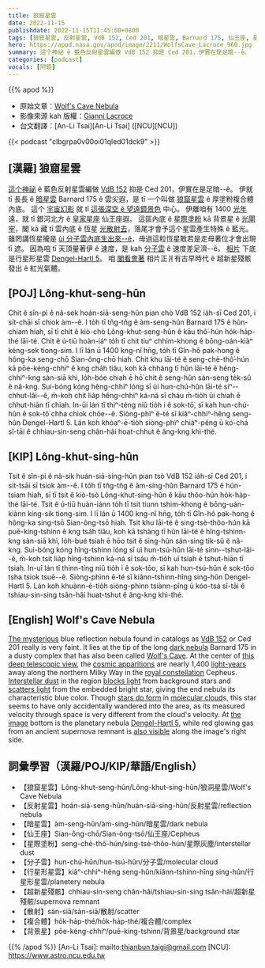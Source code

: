 ```yaml
---
title: 狼窟星雲
date: 2022-11-15
publishdate: 2022-11-15T11:45:00+0800
tags: [狼窟星雲, 反射星雲, VdB 152, Ced 201, 暗星雲, Barnard 175, 仙王座, 星際塗粉, 分子雲, 行星形星雲, Dengel-Hartl 5, 超新星殘骸, 散射, 複合體, 背景星]
hero: https://apod.nasa.gov/apod/image/2211/WolfsCave_Lacroce_960.jpg
summary: 這个神祕 ê 藍色反射星雲編做 VdB 152 抑是 Ced 201，伊實在是足暗--ê。
categories: [podcast]
vocals: [阿錕]
---
```


{{% apod %}}

- 原始文章：[Wolf's Cave Nebula](https://apod.nasa.gov/apod/)
- 影像來源 kah 版權：[Gianni Lacroce](https://www.flickr.com/photos/194921065@N03/)
- 台文翻譯：[An-Li Tsai][An-Li Tsai] ([NCU][NCU])

{{< podcast "clbgrpa0v00oi01qled01dck9" >}}

## [漢羅] 狼窟星雲
[這个神祕][The mysterious] ê 藍色反射星雲編做 [VdB 152][VdB 152] 抑是 Ced 201，伊實在是足暗--ê。
伊就 tī 長長 ê [暗星雲][dark nebula] Barnard 175 ê 雲尖遐，是 tī 一个叫做 [狼窟星雲][Wolf's Cave] ê 厚塗粉複合體內底。
這个 [宇宙幻影][cosmic apparitions] 就 tī [這張深空 ê 望遠鏡景色][this deep telescopic view] 中心。
伊離咱有 1400 [光年][light-years] 遠，就 tī 銀河北方 ê [皇家星座][royal constellation] 仙王座遐。
這區內底 ê [星際塗粉][Interstellar dust] kā 背景星 ê [光閘牢][blocks light]，閣 kā 藏 tī 雲內底 ê 恆星 [光散射去][scatters light]，落尾才會予這个星雲產生特殊 ê 藍光。
雖罔講恆星攏是 [ùi 分子雲內底生出來--ê][stars do form]，毋過這粒恆星敢若是走毋著位才會出現 tī 遮。
因為咱 tī 天頂量著伊 ê 速度，是 kah [分子雲][molecular cloud] ê 速度差足濟--ê。
[相片][the image] 下底是行星形星雲 [Dengel-Hartl 5][Dengel-Hartl 5]。
咱 [閣看會著][also visible] 相片正爿有古早時代 ê 超新星殘骸發出 ê 紅光氣體。



## [POJ] Lông-khut-seng-hûn
Chit ê sîn-pì ê nâ-sek hoán-siā-seng-hûn pian chò VdB 152 ia̍h-sī Ced 201, i si̍t-chāi sī chiok àm--ê.
I to̍h tī tn̂g-tn̂g ê àm-seng-hûn Barnard 175 ê hûn-chiam hiah, sī tī chit ê kiò-chò Lông-khut-seng-hûn ê kāu thô͘-hún ho̍k-ha̍p-thé lāi-té.
Chit ê ú-tiū hoàn-iáⁿ to̍h tī chit tiuⁿ chhim-khong ê bōng-oán-kiàⁿ kéng-sek tiong-sim.
I lī lán ū 1400 kng-nî hn̄g, to̍h tī Gîn-hô pak-hong ê hông-ka seng-chō Sian-ông-chō hiah.
Chit khu lāi-té ê seng-chè-thô͘-hún kā pōe-kéng-chhiⁿ ê kng cha̍h tiâu, koh kā chhàng tī hûn lāi-té ê hêng-chhiⁿ-kng sàn-siā khì, lo̍h-bóe chiah ē hō͘ chit ê seng-hûn sán-seng te̍k-sû ê nâ-kng.
Sui-bóng kóng hêng-chhiⁿ lóng sī ùi hun-chú-hûn lāi-té siⁿ--chhut-lâi--ê, m̄-koh chit lia̍p hêng-chhiⁿ ká-ná sī cháu m̄-tio̍h ūi chiah ē chhut-hiān tī chiah.
In-ūi lán tī thiⁿ-téng niû tio̍h i ê sok-tō͘, sī kah hun-chú-hûn ê sok-tō͘ chha chiok chōe--ê.
Siòng-phìⁿ ē-té sī kiâⁿ-chhiⁿ-hêng seng-hûn Dengel-Hartl 5.
Lán koh khòaⁿ-ē-tio̍h siòng-phìⁿ chiàⁿ-pêng ū kó͘-chá sî-tāi ê chhiau-sin-seng chân-hâi hoat-chhut ê âng-kng khì-thé.


## [KIP] Lông-khut-sing-hûn
Tsit ê sîn-pì ê nâ-sik huán-siā-sing-hûn pian tsò VdB 152 ia̍h-sī Ced 201, i si̍t-tsāi sī tsiok àm--ê.
I to̍h tī tn̂g-tn̂g ê àm-sing-hûn Barnard 175 ê hûn-tsiam hiah, sī tī tsit ê kiò-tsò Lông-khut-sing-hûn ê kāu thôo-hún ho̍k-ha̍p-thé lāi-té.
Tsit ê ú-tiū huàn-iánn to̍h tī tsit tiunn tshim-khong ê bōng-uán-kiànn kíng-sik tiong-sim.
I lī lán ū 1400 kng-nî hn̄g, to̍h tī Gîn-hô pak-hong ê hông-ka sing-tsō Sian-ông-tsō hiah.
Tsit khu lāi-té ê sing-tsè-thôo-hún kā puē-kíng-tshinn ê kng tsa̍h tiâu, koh kā tshàng tī hûn lāi-té ê hîng-tshinn-kng sàn-siā khì, lo̍h-bué tsiah ē hōo tsit ê sing-hûn sán-sing ti̍k-sû ê nâ-kng.
Sui-bóng kóng hîng-tshinn lóng sī uì hun-tsú-hûn lāi-té sinn--tshut-lâi--ê, m̄-koh tsit lia̍p hîng-tshinn ká-ná sī tsáu m̄-tio̍h uī tsiah ē tshut-hiān tī tsiah.
In-uī lán tī thinn-tíng niû tio̍h i ê sok-tōo, sī kah hun-tsú-hûn ê sok-tōo tsha tsiok tsuē--ê.
Siòng-phìnn ē-té sī kiânn-tshinn-hîng sing-hûn Dengel-Hartl 5.
Lán koh khuànn-ē-tio̍h siòng-phìnn tsiànn-pîng ū kóo-tsá sî-tāi ê tshiau-sin-sing tsân-hâi huat-tshut ê âng-kng khì-thé.

## [English] Wolf's Cave Nebula

[The mysterious][The mysterious] blue reflection nebula found in catalogs as [VdB 152][VdB 152] or Ced 201 really is very faint.
It lies at the tip of the long [dark nebula][dark nebula] Barnard 175 in a dusty complex that has also been called [Wolf's Cave][Wolf's Cave].
At the center of [this deep telescopic view][this deep telescopic view], the [cosmic apparitions][cosmic apparitions] are nearly 1,400 [light-years][light-years] away along the northern Milky Way in the [royal constellation][royal constellation] Cepheus.
[Interstellar dust][Interstellar dust] in the region [blocks light][blocks light] from background stars and [scatters light][scatters light] from the embedded bright star, giving the end nebula its characteristic blue color.
Though [stars do form][stars do form] in [molecular cloud][molecular cloud]s, this star seems to have only accidentally wandered into the area, as its measured velocity through space is very different from the cloud's velocity.
At [the image][the image] bottom is the planetary nebula [Dengel-Hartl 5][Dengel-Hartl 5], while red glowing gas from an ancient supernova remnant is [also visible][also visible] along the image's right side.


## 詞彙學習（漢羅/POJ/KIP/華語/English）
- 【狼窟星雲】Lông-khut-seng-hûn/Lông-khut-sing-hûn/狼洞星雲/Wolf's Cave Nebula
- 【反射星雲】hoán-siā-seng-hûn/huán-siā-sing-hûn/反射星雲/reflection nebula
- 【暗星雲】àm-seng-hûn/àm-sing-hûn/暗星雲/dark nebula
- 【仙王座】Sian-ông-chō/Sian-ông-tsō/仙王座/Cepheus
- 【星際塗粉】seng-chè-thô͘-hún/sing-tsè-thôo-hún/星際灰塵/interstellar dust
- 【分子雲】hun-chú-hûn/hun-tsú-hûn/分子雲/molecular cloud
- 【行星形星雲】kiâⁿ-chhiⁿ-hêng seng-hûn/kiânn-tshinn-hîng sing-hûn/行星形星雲/planetery nebula
- 【超新星殘骸】chhiau-sin-seng chân-hâi/tshiau-sin-sing tsân-hâi/超新星殘骸/supernova remnant
- 【散射】sàn-siā/sàn-siā/散射/scatter
- 【複合體】ho̍k-ha̍p-thé/ho̍k-ha̍p-thé/複合體/complex
- 【背景星】pōe-kéng-chhiⁿ/puē-kíng-tshinn/背景星/background star

{{% /apod %}}
[An-Li Tsai]: mailto:thianbun.taigi@gmail.com
[NCU]: https://www.astro.ncu.edu.tw

[copyright]: https://apod.nasa.gov/apod/fap/lib/about_apod.html#srapply
[License]: https://creativecommons.org/licenses/by/2.0/

[The mysterious]:https://ui.adsabs.harvard.edu/abs/1908MNRAS..69..117W/abstract
[VdB 152]:https://noirlab.edu/public/images/noao-vdb152/
[dark nebula]:https://apod.nasa.gov/apod/ap090425.html
[Wolf's Cave]:http://bf-astro.com/vdB152/vdB152.htm
[this deep telescopic view]:https://www.flickr.com/photos/194921065@N03/52425057847/in/pool-apods/
[cosmic apparitions]:https://apod.nasa.gov/ap201026.html
[light-years]:https://exoplanets.nasa.gov/faq/26/what-is-a-light-year/
[royal constellation]:https://earthsky.org/sky-archive/constellation-cepheus-looks-like-a-house
[Interstellar dust]:https://curator.jsc.nasa.gov/stardust/interstellardust.cfm
[blocks light]:https://apod.nasa.gov/apod/ap201122.html
[scatters light]:https://en.wikipedia.org/wiki/Reflection_nebula
[stars do form]:https://coolcosmos.ipac.caltech.edu/infrared_gallery/4
[molecular cloud]:https://en.wikipedia.org/wiki/Molecular_cloud
[the image]:https://www.astrobin.com/bxbmqc/
[Dengel-Hartl 5]:https://astrodonimaging.com/gallery/dengel-hartl-5-in-cepheus/
[also visible]:http://bf-astro.com/vdB152/vdB152.htm


